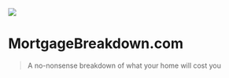 <img src="https://github.com/jeremiah-strang/mortgagebreakdown.com/blob/master/src/assets/mortgagebreakdown.png?raw=true" style="text-align: center;">

# MortgageBreakdown.com

> A no-nonsense breakdown of what your home will cost you
